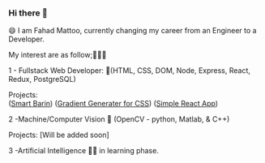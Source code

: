 ### Hi there 👋
😄 I am Fahad Mattoo, currently changing my career from an Engineer to a Developer.

My interest are as follow;🔭🤔🌱

1 - Fullstack Web Developer: 🔭(HTML, CSS, DOM, Node, Express, React, Redux, PostgreSQL)

   Projects:    
  ([Smart Barin](https://smart-brain-md.herokuapp.com/))
  ([Gradient Generater for CSS](https://mattoofahad.github.io/gradient-generator/))
  ([Simple React App](https://mattoofahad.github.io/robo/))
    
2 -Machine/Computer Vision 🔭 (OpenCV - python, Matlab, & C++)

Projects: [Will be added soon]
  
3 -Artificial Intelligence 🤔🌱 in learning phase.
  

<!--
**mattoofahad/mattoofahad** is a ✨ _special_ ✨ repository because its `README.md` (this file) appears on your GitHub profile.

Here are some ideas to get you started:

- 🔭 I’m currently working on ...
- 🌱 I’m currently learning ...
- 👯 I’m looking to collaborate on ...
- 🤔 I’m looking for help with ...
- 💬 Ask me about ...
- 📫 How to reach me: ...
- 😄 Pronouns: ...
- ⚡ Fun fact: ...
-->

